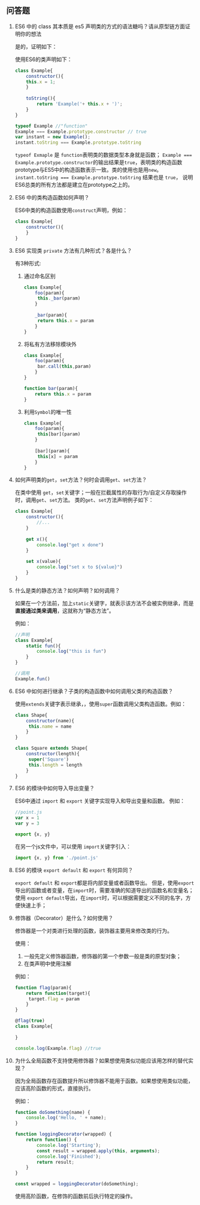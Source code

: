 ## 问答题

1. ES6 中的 class 其本质是 es5 声明类的方式的语法糖吗？请从原型链方面证明你的想法

	是的，证明如下：
	
	使用ES6的类声明如下：
	
	```javascript
	class Example{
		constructor(){
		this.x = 1;
		}
		
		toString(){
			return 'Example('+ this.x + ')';
		}
	}
	
	typeof Example //"function"
	Example === Example.prototype.constructor // true
	var instant = new Example();
	instant.toString === Example.prototype.toString
	```
	
	`typeof Exmaple` 是 `function`表明类的数据类型本身就是函数；
	`Example === Example.prototype.constructor`的输出结果是`true`，表明类的构造函数prototype与ES5中的构造函数表示一致。类的使用也是用`new`。
	`instant.toString === Example.prototype.toString` 结果也是 `true`， 说明ES6总类的所有方法都是建立在prototype之上的。
	
2. ES6 中的类构造函数如何声明？

	ES6中类的构造函数使用`construct`声明，例如：
	
	```javascript
	class Example{
		constructor(){
		}
	}
	```
	
3. ES6 实现类 `private` 方法有几种形式？各是什么？

	有3种形式:
	
	1. 通过命名区别
	
	   ```javascript
	   class Example{
		   foo(param){
			this._bar(param)
		   }
		   
		   _bar(param){
			return this.x = param
		   }
	   }
	   ```
	   
	2. 将私有方法移除模块外
	
	   ```javascript
	   class Example{
		   foo(param){
			bar.call(this,param)
		   }
	   }
	   
	   function bar(param){
		   return this.x = param
	   }
	   ```
	   
	3. 利用`Symbol`的唯一性
	
	   ```javascript
	   class Example{
		   foo(param){
			this[bar](param)
		   }
		   
		   [bar](param){
			this[x] = param
		   }
	   }
	   ```

4. 如何声明类的`get`，`set`方法？何时会调用`get`、`set`方法？

	在类中使用 `get`，`set`关键字；一般在拦截属性的存取行为/自定义存取操作时，调用`get`、`set`方法。
	类的`get`、`set`方法声明例子如下：
	
	```javascript
	class Example{
		constructor(){
			//...
		}
		
		get x(){
			console.log("get x done")
		}
		
		set x(value){
			console.log("set x to ${value}")
		}
	}
	```

5. 什么是类的静态方法？如何声明？如何调用？

	如果在一个方法前，加上`static`关键字，就表示该方法不会被实例继承，而是**直接通过类来调用**，这就称为“静态方法”。
	
	例如：
	
	```javascript
	//声明
	class Example{
		static fun(){
			console.log("this is fun")
		}
	}
	
	//调用
	Example.fun()
	```

6. ES6 中如何进行继承？子类的构造函数中如何调用父类的构造函数？
   
   使用`extends`关键字表示继承，，使用`super`函数调用父类构造函数。例如：
   
   ```javascript
   class Shape{
	   constructor(name){
		this.name = name
	   }
   }
   
   class Square extends Shape{
	   constructor(length){
		super('Square')
		this.length = length
	   }
   }
   ```

7. ES6 的模块中如何导入导出变量？

	ES6中通过 `import` 和 `export` 关键字实现导入和导出变量和函数。
	例如：
	
	```javascript
	//point.js
	var x = 1
	var y = 3
	
	export {x, y}
	```
	
	在另一个js文件中，可以使用 `import`关键字引入：
	
	```javascript
	import {x, y} from './point.js'
	```

8. ES6 的模块 `export default` 和 `export` 有何异同？

	`export default` 和 `export`都是将内部变量或者函数导出。
	但是，使用`export`导出的函数或者变量，在`import`时，需要准确的知道导出的函数名和变量名；
	使用 `export default`导出，在`import`时，可以根据需要定义不同的名字，方便快速上手；

9. 修饰器（Decorator）是什么？如何使用？
   
   修饰器是一个对类进行处理的函数，装饰器主要用来修改类的行为。
   
   使用：
   
   1. 一般先定义修饰器函数，修饰器的第一个参数一般是类的原型对象；
   2. 在类声明中使用注解
   
   例如：
   
   ```javascript
   function flag(param){
	   return function(target){
		target.flag = param
	   }
   }
   
   @flag(true)
   class Example{
	   
   }
   
   console.log(Example.flag) //true
   ```

10. 为什么全局函数不支持使用修饰器？如果想使用类似功能应该用怎样的替代实现？

	因为全局函数存在函数提升所以修饰器不能用于函数。如果想使用类似功能，应该高阶函数的形式，直接执行。
	
	例如：
	
	```javascript
	function doSomething(name) {
		console.log('Hello, ' + name);
	}
	
	function loggingDecorator(wrapped) {
		return function() {
			console.log('Starting');
			const result = wrapped.apply(this, arguments);
			console.log('Finished');
			return result;
		}
	}
	
	const wrapped = loggingDecorator(doSomething);
	```

	使用高阶函数，在修饰的函数前后执行特定的操作。
